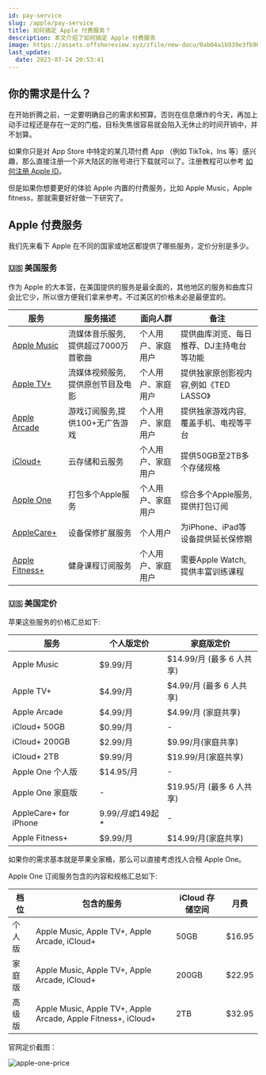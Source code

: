 ```yaml
---
id: pay-service
slug: /apple/pay-service
title: 如何搞定 Apple 付费服务？
description: 本文介绍了如何搞定 Apple 付费服务
image: https://assets.offshoreview.xyz/zfile/new-docu/0ab04a1b939e3fb96003e8fe95d5de69.png
last_update:
  date: 2023-07-24 20:53:41
---
```


## 你的需求是什么？

在开始折腾之前，一定要明确自己的需求和预算。否则在信息爆炸的今天，再加上动手过程还是存在一定的门槛，目标失焦很容易就会陷入无休止的时间开销中，并不划算。

如果你只是对 App Store 中特定的某几项付费 App （例如 TikTok，Ins 等）感兴趣，那么直接注册一个非大陆区的账号进行下载就可以了。注册教程可以参考 [如何注册 Apple ID](/apple/register-apple-id)。

但是如果你想要更好的体验 Apple 内置的付费服务，比如 Apple Music，Apple fitness，那就需要好好做一下研究了。

## Apple 付费服务

我们先来看下 Apple 在不同的国家或地区都提供了哪些服务，定价分别是多少。

### 🇺🇸 美国服务

作为 Apple 的大本营，在美国提供的服务是最全面的，其他地区的服务和曲库只会比它少，所以很方便我们拿来参考。不过美区的价格未必是最便宜的。

| 服务 | 服务描述 | 面向人群 | 备注 |
|-|-|-|-|  
| [Apple Music](https://www.apple.com/apple-music/) | 流媒体音乐服务,提供超过7000万首歌曲 | 个人用户、家庭用户 | 提供曲库浏览、每日推荐、DJ主持电台等功能 |
| [Apple TV+](https://www.apple.com/apple-tv-plus/) | 流媒体视频服务,提供原创节目及电影 | 个人用户、家庭用户 | 提供独家原创影视内容,例如《TED LASSO》 |   
| [Apple Arcade](https://www.apple.com/apple-arcade/) | 游戏订阅服务,提供100+无广告游戏 | 个人用户、家庭用户 | 提供独家游戏内容,覆盖手机、电视等平台 |   
| [iCloud+](https://www.apple.com/icloud/) | 云存储和云服务 | 个人用户、家庭用户 | 提供50GB至2TB多个存储规格 | 
| [Apple One](https://www.apple.com/apple-one/) | 打包多个Apple服务 | 个人用户、家庭用户 | 综合多个Apple服务,提供打包订阅 |  
| [AppleCare+](https://www.apple.com/support/products/) | 设备保修扩展服务 | 个人用户 | 为iPhone、iPad等设备提供延长保修期 |
| [Apple Fitness+](https://www.apple.com/apple-fitness-plus/) | 健身课程订阅服务 | 个人用户、家庭用户 | 需要Apple Watch,提供丰富训练课程 |

### 🇺🇸 美国定价

苹果这些服务的价格汇总如下:

| 服务 | 个人版定价 | 家庭版定价 |
|-|-|-|  
| Apple Music | $9.99/月 | $14.99/月 (最多 6 人共享) |
| Apple TV+ | $4.99/月 | $4.99/月 (最多 6 人共享) |
| Apple Arcade | $4.99/月 | $4.99/月 (家庭共享) |
| iCloud+ 50GB | $0.99/月 | - |  
| iCloud+ 200GB | $2.99/月 | $9.99/月(家庭共享) |
| iCloud+ 2TB | $9.99/月 | $19.99/月(家庭共享) |
| Apple One 个人版 | $14.95/月 | - |
| Apple One 家庭版 | - | $19.95/月 (最多 6 人共享) |
| AppleCare+ for iPhone | $9.99/月或$149起* | - |
| Apple Fitness+ | $9.99/月 | $14.99/月(家庭共享) |

如果你的需求基本就是苹果全家桶，那么可以直接考虑找人合租 Apple One。

Apple One 订阅服务包含的内容和规格汇总如下:

| 档位 | 包含的服务 | iCloud 存储空间 | 月费 |
|-|-|-|-|  
| 个人版 | Apple Music,  Apple TV+,  Apple Arcade, iCloud+ | 50GB | $16.95 |
| 家庭版 | Apple Music,  Apple TV+,  Apple Arcade, iCloud+   | 200GB | $22.95 |
| 高级版 | Apple Music,  Apple TV+,  Apple Arcade,  Apple Fitness+, iCloud+ | 2TB | $32.95 |

官网定价截图：

![apple-one-price](https://assets.offshoreview.xyz/zfile/new-docu/58191ec1bf4a52626e2557953eb64706.png)

